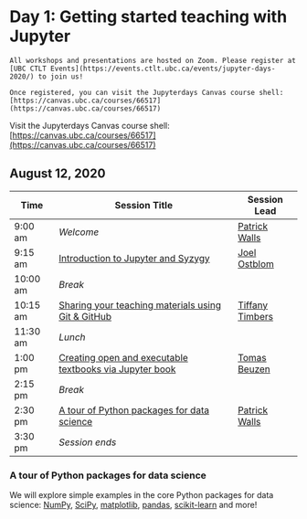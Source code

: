 # Day 1: Getting started teaching with Jupyter

```{important}
All workshops and presentations are hosted on Zoom. Please register at [UBC CTLT Events](https://events.ctlt.ubc.ca/events/jupyter-days-2020/) to join us!

Once registered, you can visit the Jupyterdays Canvas course shell: [https://canvas.ubc.ca/courses/66517](https://canvas.ubc.ca/courses/66517)
```

Visit the Jupyterdays Canvas course shell: [https://canvas.ubc.ca/courses/66517](https://canvas.ubc.ca/courses/66517)

## August 12, 2020

| Time | Session Title | Session Lead |
| -- | -- | -- |
| 9:00 am | *Welcome* | [Patrick Walls](speakers.html#patrick-walls) |
| 9:15 am | [Introduction to Jupyter and Syzygy](https://ubc-dsci.github.io/jupyterdays/sessions/ostblom/jupyterlab-intro.html) | [Joel Ostblom](speakers.html#joel-ostblom) |
| 10:00 am | *Break* | |
| 10:15 am | [Sharing your teaching materials using Git & GitHub](https://ubc-dsci.github.io/jupyterdays/sessions/timbers/sharing-materials-with-git/sharing-materials-with-git.html) | [Tiffany Timbers](speakers.html#tiffany-timbers) |
| 11:30 am | *Lunch* | |
| 1:00 pm | [Creating open and executable textbooks via Jupyter book](https://ubc-dsci.github.io/jupyterdays/sessions/beuzen/jupyter_book_tutorial.html) | [Tomas Beuzen](speakers.html#tomas-beuzen) |
| 2:15 pm | *Break* | |
| 2:30 pm | [A tour of Python packages for data science](#a-tour-of-python-packages-for-data-science) | [Patrick Walls](speakers.html#patrick-walls) |
| 3:30 pm | *Session ends* | |

### A tour of Python packages for data science

We will explore simple examples in the core Python packages for data science: [NumPy](https://numpy.org), [SciPy](https://scipy.org/scipylib/index.html), [matplotlib](http://matplotlib.org), [pandas](https://pandas.pydata.org), [scikit-learn](https://scikit-learn.org/stable/) and more!
